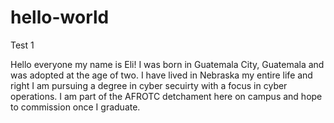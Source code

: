# hello-world
Test 1

Hello everyone my name is Eli! I was born in Guatemala City, Guatemala and was adopted at the age of two. I have lived in Nebraska my entire life and right I am pursuing a degree in cyber secuirty with a focus in cyber operations. I am part of the AFROTC detchament here on campus and hope to commission once I graduate. 

